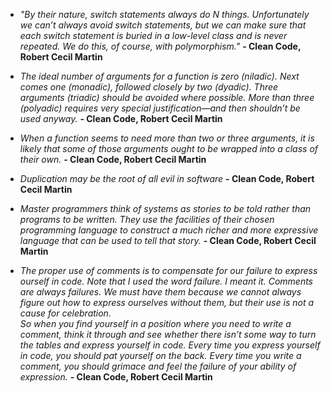 - _"By their nature, switch statements always do N things. Unfortunately we can’t always avoid switch statements, but we can make sure that each switch
statement is buried in a low-level class and is never repeated. We do this, of course, with
polymorphism."_ **- Clean Code, Robert Cecil Martin**

- _The ideal number of arguments for a function is
zero (niladic). Next comes one (monadic), followed
closely by two (dyadic). Three arguments (triadic)
should be avoided where possible. More than three
(polyadic) requires very special justification—and
then shouldn’t be used anyway._ **- Clean Code, Robert Cecil Martin**

- _When a function seems to need more than two or three arguments, it is likely that some of
those arguments ought to be wrapped into a class of their own._ **- Clean Code, Robert Cecil Martin**

- _Duplication may be the root of all evil in software_ **- Clean Code, Robert Cecil Martin**
- _Master programmers think of systems as stories to be told rather than programs to
be written. They use the facilities of their chosen programming language to construct a
much richer and more expressive language that can be used to tell that story._ **- Clean Code, Robert Cecil Martin**

- _The proper use of comments is to compensate for our failure to express ourself in
code. Note that I used the word failure. I meant it. Comments are always failures. We must
have them because we cannot always figure out how to express ourselves without them,
but their use is not a cause for celebration. <br>
So when you find yourself in a position where you need to write a comment, think it
through and see whether there isn’t some way to turn the tables and express yourself in
code. Every time you express yourself in code, you should pat yourself on the back. Every
time you write a comment, you should grimace and feel the failure of your ability of
expression._ **- Clean Code, Robert Cecil Martin**
